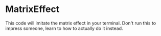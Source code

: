 # MatrixEffect
This code will imitate the matrix effect in your terminal. Don't run this to impress someone, learn to how to actually do it instead.

